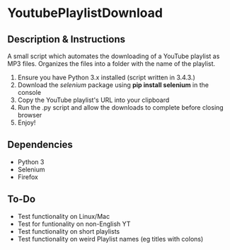 # YoutubePlaylistDownload
## Description & Instructions
A small script which automates the downloading of a YouTube playlist as MP3 files. Organizes the files into a folder with the name of the playlist.  
  
1. Ensure you have Python 3.x installed (script written in 3.4.3.)  
2. Download the _selenium_ package using __pip install selenium__ in the console  
3. Copy the YouTube playlist's URL into your clipboard
4. Run the .py script and allow the downloads to complete before closing browser
5. Enjoy!  

## Dependencies
* Python 3
* Selenium
* Firefox  

## To-Do
* Test functionality on Linux/Mac
* Test for funtionality on non-English YT
* Test functionality on short playlists
* Test functionality on weird Playlist names (eg titles with colons)
